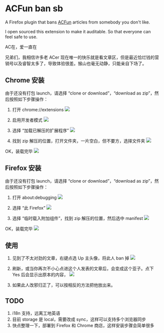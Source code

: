 # ACFun ban sb

A Firefox plugin that bans [ACFun](https://www.acfun.cn/) articles from somebody you don't like.

I open sourced this extension to make it auditable. So that everyone can feel safe to use.

AC在，爱一直在


兄弟们，我相信许多老 ACer 现在唯一的快乐就是看文章区，但是最近恰烂钱的营销号以及睿智太多了，导致体验很差。猴山也毫无动静，只能亲自下场了。

## Chrome 安装
由于还没有打包 launch，请选择 “clone or download”，“download as zip”，然后按照如下步骤操作：
1. 打开 chrome://extensions
![](pics/chrome_1.png)

2. 启用开发者模式
![](pics/chrome_2.png)

3. 选择 “加载已解压的扩展程序”
![](pics/chrome_3.png)

4. 找到 zip 解压的位置，打开文件夹，一片空白，但不要方，选择文件夹
![](pics/chrome_4.png)

OK，装载完毕
![](pics/chrome_5.png)

## Firefox 安装
由于还没有打包 launch，请选择 “clone or download”，“download as zip”，然后按照如下步骤操作：
1. 打开 about:debugging
![](pics/Step_1.png)

2. 选择 “此 Firefox”
![](pics/Step_2.png)

3. 选择 “临时载入附加组件”，找到 zip 解压的位置，然后选中 manifest
![](pics/Step_3.png)

OK，装载完毕
![](pics/Step_4.png)

## 使用
1. 见到了不太对劲的文章，右键点选 Up 主头像，将此人 ban 掉
![](pics/Step_5.png)

2. 刷新，或当你再次不小心点进这个人发表的文章后，会变成这个亚子。点下 Yes 后会显示出原本的内容，
![](pics/Step_6.png)

3. 如果此人改邪归正了，可以按相反的方法把他放出来。

## TODO
1. i18n 支持，远离工地英语
2. 目前 storage 是 local，需要改成 sync，这样可以支持多个浏览器同步
3. 快点整理一下，部署到 Firefox 和 Chrome 商店，这样安装步骤会简单很多
